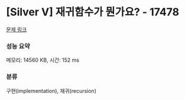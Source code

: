 # [Silver V] 재귀함수가 뭔가요? - 17478 

[문제 링크](https://www.acmicpc.net/problem/17478) 

### 성능 요약

메모리: 14560 KB, 시간: 152 ms

### 분류

구현(implementation), 재귀(recursion)

